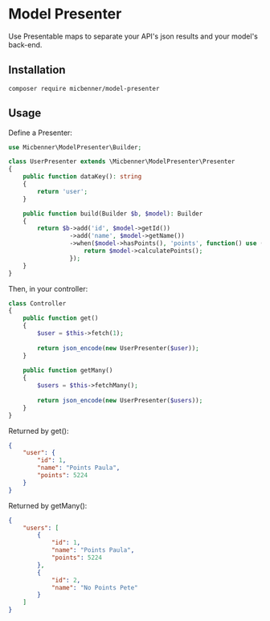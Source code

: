 # Model Presenter

Use Presentable maps to separate your API's json results and your model's back-end.

## Installation

```composer require micbenner/model-presenter```

## Usage

Define a Presenter:

```php
use Micbenner\ModelPresenter\Builder;

class UserPresenter extends \Micbenner\ModelPresenter\Presenter
{
    public function dataKey(): string
    {
        return 'user';
    }

    public function build(Builder $b, $model): Builder
    {
        return $b->add('id', $model->getId())
                 ->add('name', $model->getName())
                 ->when($model->hasPoints(), 'points', function() use ($model) {
                     return $model->calculatePoints();
                 });
    }
}
```

Then, in your controller:

```php
class Controller
{
    public function get()
    {
        $user = $this->fetch(1);
        
        return json_encode(new UserPresenter($user));
    }
    
    public function getMany()
    {
        $users = $this->fetchMany();
        
        return json_encode(new UserPresenter($users));
    }
}
```

Returned by get():

```json
{
    "user": {
        "id": 1,
        "name": "Points Paula",
        "points": 5224
    }
}
```

Returned by getMany():

```json
{
    "users": [
        {
            "id": 1,
            "name": "Points Paula",
            "points": 5224
        },
        {
            "id": 2,
            "name": "No Points Pete"
        }
    ]
}
```
